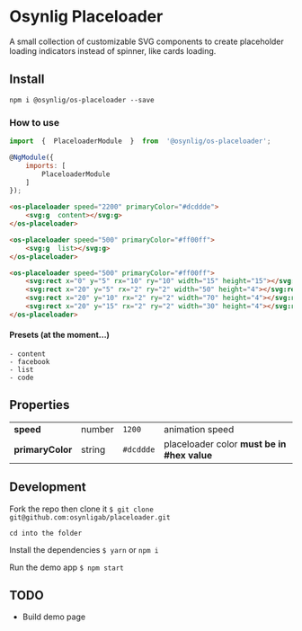 

# Osynlig Placeloader

A small collection of customizable SVG components to create placeholder loading indicators instead of spinner, like cards loading.

  
## Install
```
npm i @osynlig/os-placeloader --save
```
### How to use
```javascript
import  {  PlaceloaderModule  }  from  '@osynlig/os-placeloader';

@NgModule({
	imports: [
		PlaceloaderModule
	]
});

```
```html
<os-placeloader speed="2200" primaryColor="#dcddde">
	<svg:g  content></svg:g>
</os-placeloader>

<os-placeloader speed="500" primaryColor="#ff00ff">
	<svg:g  list></svg:g>
</os-placeloader>

<os-placeloader speed="500" primaryColor="#ff00ff">
	<svg:rect x="0" y="5" rx="10" ry="10" width="15" height="15"></svg:rect>
	<svg:rect x="20" y="5" rx="2" ry="2" width="50" height="4"></svg:rect>´
	<svg:rect x="20" y="10" rx="2" ry="2" width="70" height="4"></svg:rect>
	<svg:rect x="20" y="15" rx="2" ry="2" width="30" height="4"></svg:rect>
</os-placeloader>
```

#### Presets (at the moment...)
    - content
	- facebook
    - list
	- code

## Properties

| | |  | |
|--|--|--|--|
| **speed** | number | `1200` | animation speed |
| **primaryColor** | string | `#dcddde` | placeloader color **must be in #hex value** |

## Development

Fork the repo then clone it
`$ git clone git@github.com:osynligab/placeloader.git`

`cd into the folder`

Install the dependencies
`$ yarn` or `npm i`

Run the demo app
`$ npm start`


## TODO
- Build demo page